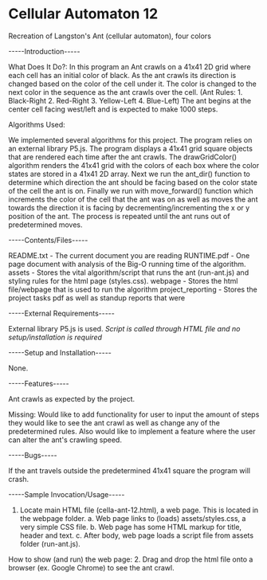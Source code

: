 # Cellular Automaton 12
 Recreation of Langston's Ant (cellular automaton), four colors

-----Introduction-----

What Does It Do?:
In this program an Ant crawls on a 41x41 2D grid where each cell has an initial color of black. As the ant crawls its direction is changed based on the color of the cell under it. The color is changed to the next color in the sequence as the ant crawls over the cell. (Ant Rules: 1. Black-Right 2. Red-Right 3. Yellow-Left 4. Blue-Left) The ant begins at the center cell facing west/left and is expected to make 1000 steps.

Algorithms Used:

We implemented several algorithms for this project. The program relies on an external library P5.js. The program displays a 41x41 grid square objects that are rendered each time after the ant crawls. The drawGridColor() algorithm renders the 41x41 grid with the colors of each box where the color states are stored in a 41x41 2D array. Next we run the ant_dir() function to determine which direction the ant should be facing based on the color state of the cell the ant is on. Finally we run with move_forward() function which increments the color of the cell that the ant was on as well as moves the ant towards the direction it is facing by decrementing/incrementing the x or y position of the ant. The process is repeated until the ant runs out of predetermined moves.


-----Contents/Files-----

README.txt - The current document you are reading
RUNTIME.pdf - One page document with analysis of the Big-O running time of the algorithm.
assets - Stores the vital algorithm/script that runs the ant (run-ant.js) and styling rules for the html page (styles.css).
webpage - Stores the html file/webpage that is used to run the algorithm
project_reporting - Stores the project tasks pdf as well as standup reports that were 

-----External Requirements-----

External library P5.js is used.
*Script is called through HTML file and no setup/installation is required*

-----Setup and Installation-----

None.

-----Features-----

Ant crawls as expected by the project.

Missing: Would like to add functionality for user to input the amount of steps they would like to see the ant crawl as well as change any of the predetermined rules. Also would like to implement a feature where the user can alter the ant's crawling speed.

-----Bugs-----

If the ant travels outside the predetermined 41x41 square the program will crash.


-----Sample Invocation/Usage-----

1. Locate main HTML file (cella-ant-12.html), a web page. This is located in the webpage folder.
 a. Web page links to (loads) assets/styles.css, a very simple CSS file.
 b. Web page has some HTML markup for title, header and text. 
 c. After body, web page loads a script file from assets folder (run-ant.js).

How to show (and run) the web page:
2. Drag and drop the html file onto a browser (ex. Google Chrome) to see the ant crawl.
